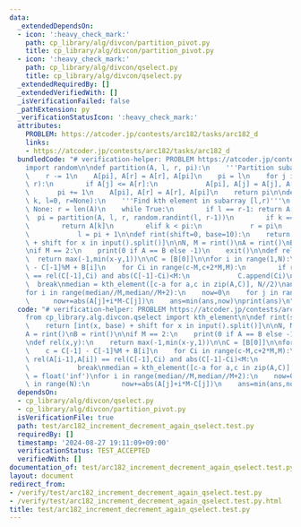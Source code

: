 ```yaml
---
data:
  _extendedDependsOn:
  - icon: ':heavy_check_mark:'
    path: cp_library/alg/divcon/partition_pivot.py
    title: cp_library/alg/divcon/partition_pivot.py
  - icon: ':heavy_check_mark:'
    path: cp_library/alg/divcon/qselect.py
    title: cp_library/alg/divcon/qselect.py
  _extendedRequiredBy: []
  _extendedVerifiedWith: []
  _isVerificationFailed: false
  _pathExtension: py
  _verificationStatusIcon: ':heavy_check_mark:'
  attributes:
    PROBLEM: https://atcoder.jp/contests/arc182/tasks/arc182_d
    links:
    - https://atcoder.jp/contests/arc182/tasks/arc182_d
  bundledCode: "# verification-helper: PROBLEM https://atcoder.jp/contests/arc182/tasks/arc182_d\n\
    import random\n\ndef partition(A, l, r, pi):\n    '''Partition subarray [l,r)'''\n\
    \    r -= 1\n    A[pi], A[r] = A[r], A[pi]\n    pi = l\n    for j in range(l,\
    \ r):\n        if A[j] <= A[r]:\n            A[pi], A[j] = A[j], A[pi]\n     \
    \       pi += 1\n    A[pi], A[r] = A[r], A[pi]\n    return pi\n\ndef kth_element(A,\
    \ k, l=0, r=None):\n    '''Find kth element in subarray [l,r)'''\n    if r is\
    \ None: r = len(A)\n    while True:\n        if l == r-1: return A[k]\n      \
    \  pi = partition(A, l, r, random.randint(l, r-1))\n        if k == pi:\n    \
    \        return A[k]\n        elif k < pi:\n            r = pi\n        else:\n\
    \            l = pi + 1\n\ndef rint(shift=0, base=10):\n    return [int(x, base)\
    \ + shift for x in input().split()]\n\nN, M = rint()\nA = rint()\nB = rint()\n\
    \nif M == 2:\n    print(0 if A == B else -1)\n    exit()\n\ndef rel(x,y):\n  \
    \  return max(-1,min(x-y,1))\n\nC = [B[0]]\n\nfor i in range(1,N):\n    c = C[-1]\
    \ - C[-1]%M + B[i]\n    for Ci in range(c-M,c+2*M,M):\n        if rel(A[i-1],A[i])\
    \ == rel(C[-1],Ci) and abs(C[-1]-Ci)<M:\n            C.append(Ci)\n          \
    \  break\nmedian = kth_element([c-a for a,c in zip(A,C)], N//2)\nans = float('inf')\n\
    for i in range(median//M,median//M+2):\n    now=0\n    for j in range(N):\n  \
    \      now+=abs(A[j]+i*M-C[j])\n    ans=min(ans,now)\nprint(ans)\n"
  code: "# verification-helper: PROBLEM https://atcoder.jp/contests/arc182/tasks/arc182_d\n\
    from cp_library.alg.divcon.qselect import kth_element\n\ndef rint(shift=0, base=10):\n\
    \    return [int(x, base) + shift for x in input().split()]\n\nN, M = rint()\n\
    A = rint()\nB = rint()\n\nif M == 2:\n    print(0 if A == B else -1)\n    exit()\n\
    \ndef rel(x,y):\n    return max(-1,min(x-y,1))\n\nC = [B[0]]\n\nfor i in range(1,N):\n\
    \    c = C[-1] - C[-1]%M + B[i]\n    for Ci in range(c-M,c+2*M,M):\n        if\
    \ rel(A[i-1],A[i]) == rel(C[-1],Ci) and abs(C[-1]-Ci)<M:\n            C.append(Ci)\n\
    \            break\nmedian = kth_element([c-a for a,c in zip(A,C)], N//2)\nans\
    \ = float('inf')\nfor i in range(median//M,median//M+2):\n    now=0\n    for j\
    \ in range(N):\n        now+=abs(A[j]+i*M-C[j])\n    ans=min(ans,now)\nprint(ans)"
  dependsOn:
  - cp_library/alg/divcon/qselect.py
  - cp_library/alg/divcon/partition_pivot.py
  isVerificationFile: true
  path: test/arc182_increment_decrement_again_qselect.test.py
  requiredBy: []
  timestamp: '2024-08-27 19:11:09+09:00'
  verificationStatus: TEST_ACCEPTED
  verifiedWith: []
documentation_of: test/arc182_increment_decrement_again_qselect.test.py
layout: document
redirect_from:
- /verify/test/arc182_increment_decrement_again_qselect.test.py
- /verify/test/arc182_increment_decrement_again_qselect.test.py.html
title: test/arc182_increment_decrement_again_qselect.test.py
---
```


